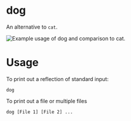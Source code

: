 # dog
An alternative to `cat`.

![Example usage of dog and comparison to cat.](media/dog.png)

# Usage

To print out a reflection of standard input:

	dog


To print out a file or multiple files

	dog [File 1] [File 2] ...
